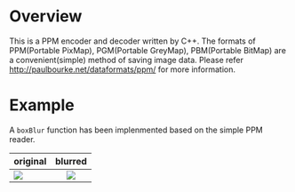 # Overview
This is a PPM encoder and decoder written by C++. The formats of PPM(Portable PixMap), PGM(Portable GreyMap), PBM(Portable BitMap) are a convenient(simple) method of saving image data. Please refer http://paulbourke.net/dataformats/ppm/ for more information.

# Example
A `boxBlur` function has been implenmented based on the simple PPM reader.

| original   | blurred       |
| ---------- | :-----------: |
| ![](https://github.com/zhangpiu/PPM-Image/blob/master/images/zju.jpg?raw=true)      | ![](https://github.com/zhangpiu/PPM-Image/blob/master/images/out.jpg?raw=true)         |

